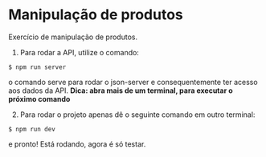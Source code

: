 # Manipulação de produtos
Exercício de manipulação de produtos.

1. Para rodar a API, utilize o comando:

```
$ npm run server 
```
o comando serve para rodar o json-server e consequentemente ter acesso aos dados da API. **Dica: abra mais de um terminal, para executar o próximo comando**

2. Para rodar o projeto apenas dê o seguinte comando em outro terminal:

```
$ npm run dev 
```
e pronto! Está rodando, agora é só testar.

